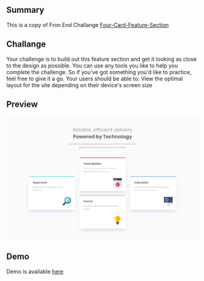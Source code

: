 ## Summary
This is a copy of Fron End Challange <a href="https://www.frontendmentor.io/challenges/four-card-feature-section-weK1eFYK" target="_blank">Four-Card-Feature-Section</a>


## Challange 
Your challenge is to build out this feature section and get it looking as close to the design as possible. You can use any tools you like to help you complete the challenge. So if you've got something you'd like to practice, feel free to give it a go. 
Your users should be able to: 
View the optimal layout for the site depending on their device's screen size

## Preview
<img src="https://github.com/ergauravsharma/Four-card-feature-section/blob/master/images/desktop-design.jpg" alt="Fron End Challange">

## Demo
Demo is available <a href="https://ergauravsharma.github.io/Four-card-feature-section/" target="_blank">here</a>
